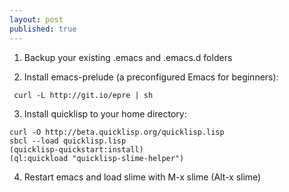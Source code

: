 ```yaml
---
layout: post
published: true
---
```


1. Backup your existing .emacs and .emacs.d folders

2. Install emacs-prelude (a preconfigured Emacs for beginners):

```
 curl -L http://git.io/epre | sh
```

3. Install quicklisp to your home directory:

```
curl -O http://beta.quicklisp.org/quicklisp.lisp
sbcl --load quicklisp.lisp
(quicklisp-quickstart:install)
(ql:quickload "quicklisp-slime-helper")
```
4. Restart emacs and load slime with M-x slime (Alt-x slime)